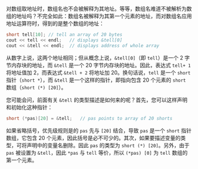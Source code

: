 对数组取地址时，数组名也不会被解释为其地址。等等，数组名难道不被解析为数组的地址吗？不完全如此：数组名被解释为其第一个元素的地址，而对数组名应用地址运算符时，得到的是整个数组的地址：

```cpp
short tell[10];	// tell an array of 20 bytes
cout << tell << endl;	// displays &tell[0]
cout << &tell << endl;	// displays address of whole array
```

从数字上说，这两个地址相同；但从概念上说，`&tell[0]`（即 `tell`）是一个 2 字节内存块的地址，而 `&tell` 是一个 20 字节内存块的地址。因此，表达式 `tell+ 1` 将地址值加 2，而表达式 `&tell + 2` 将地址加 20。换句话说，`tell` 是一个 `short` 指针（`short *`），而 `&tell` 是一个这样的指针，即指向包含 20 个元素的 `short` 数组（`short (*) [20]`）。

您可能会问，前面有关 `&tell` 的类型描述是如何来的呢？首先，您可以这样声明和初始化这种指针：

```cpp
short (*pas)[20] = &tell;	// pas points to array of 20 shorts
```

如果省略括号，优先级规则是的 `pas` 先与 `[20]` 结合，导致 `pas` 是一个 `short` 指针数组，它包含 20 个元素，因此括号是必不可少的。其次，如果要描述变量的类型，可将声明中的变量名删除。因此 `pas` 的类型为 `short (*) [20]`。另外，由于 `pas` 被设置为 `&tell`，因此 `*pas` 与 `tell` 等价，所以 `(*pas) [0]` 为 `tell` 数组的第一个元素。